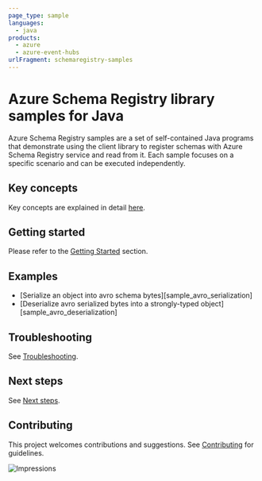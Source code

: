 ```yaml
---
page_type: sample
languages:
  - java
products:
  - azure
  - azure-event-hubs
urlFragment: schemaregistry-samples
---
```


# Azure Schema Registry library samples for Java

Azure Schema Registry samples are a set of self-contained Java programs that demonstrate using the client library to
register schemas with Azure Schema Registry service and read from it. Each sample focuses on a specific scenario and
can be executed independently.

## Key concepts
Key concepts are explained in detail [here][sdk_readme_key_concepts].

## Getting started
Please refer to the [Getting Started][sdk_readme_getting_started] section.

## Examples

- [Serialize an object into avro schema bytes][sample_avro_serialization]
- [Deserialize avro serialized bytes into a strongly-typed object][sample_avro_deserialization]

## Troubleshooting
See [Troubleshooting][sdk_readme_troubleshooting].

## Next steps
See [Next steps][sdk_readme_next_steps].

## Contributing
This project welcomes contributions and suggestions. See [Contributing][sdk_readme_contributing] for guidelines.

<!-- Links -->
[sdk_readme_key_concepts]: https://github.com/Azure/azure-sdk-for-java/blob/main/sdk/schemaregistry/azure-data-schemaregistry/README.md#key-concepts
[sdk_readme_getting_started]: https://github.com/Azure/azure-sdk-for-java/blob/main/sdk/schemaregistry/azure-data-schemaregistry/README.md#getting-started
[sdk_readme_troubleshooting]: https://github.com/Azure/azure-sdk-for-java/blob/main/sdk/schemaregistry/azure-data-schemaregistry/README.md#troubleshooting
[sdk_readme_next_steps]: https://github.com/Azure/azure-sdk-for-java/blob/main/sdk/schemaregistry/azure-data-schemaregistry/README.md#next-steps
[sdk_readme_contributing]: https://github.com/Azure/azure-sdk-for-java/blob/main/sdk/schemaregistry/azure-data-schemaregistry/README.md#contributing
[sample_register_schema]: ./java/com/azure/data/schemaregistry/RegisterSchemaSample.java
[sample_get_schema]: ./java/com/azure/data/schemaregistry/GetSchemaSample.java
[sample_get_schema_id]: ./java/com/azure/data/schemaregistry/GetSchemaIdSample.java

![Impressions](https://azure-sdk-impressions.azurewebsites.net/api/impressions/azure-sdk-for-java%2Fsdk%schemaregistry%2Fazure-data-schemaregistry%2Fsrc%2Fsamples%2README.png)
